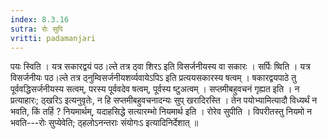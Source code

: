 ```yaml
---
index: 8.3.16
sutra: रोः सुपि
vritti: padamanjari
---
```


 पयः स्विति । यत्र सकारद्वयं पठ।ल्ते तत्र ठ्वा शिरऽ इति विसर्जनीयस्य वा सकारः । सर्पिः ष्विति । यत्र विसर्जनीयः पठ।ल्ते तत्र ठ्नुम्विसर्जनीयशर्व्यवायेऽपिऽ इति प्रत्ययसकारस्य षत्वम् । षकारद्वयपाठे तु पूर्ववद्धिसर्जनीयस्य सत्वम्, परस्य पूर्ववदेव षत्वम्, पूर्वस्य ष्टुअत्वम् । सप्तमीबहुवचनं गृह्यत इति । न प्रत्याहारः; ठ्खरिऽ इत्यनुवृतेः, न हि सप्तमीबहुवचनादन्यः सुप् खरादिरस्ति । तेन पयोभ्यामित्यादौ विध्यर्थं न भवति, किं तर्हि ? नियमार्थम्, यदाहसिद्धे सत्यारम्भो नियमार्थ इति । रोरेव सुपीति । विपरीतस्तु नियमो न भवति---रोः सुप्येवेति; ठ्हलोऽनन्तराः संयोगःऽ इत्यादिनिर्देशात् ॥
